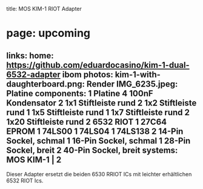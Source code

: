 title: MOS KIM-1 RIOT Adapter
# page: upcoming
links:
    home: https://github.com/eduardocasino/kim-1-dual-6532-adapter
    ibom
photos:
    kim-1-with-daughterboard.png: Render
    IMG_6235.jpeg: Platine
components:
    1 Platine
    4 100nF Kondensator
    2 1x1 Stiftleiste rund
    2 1x2 Stiftleiste rund
    1 1x5 Stiftleiste rund
    1 1x7 Stiftleiste rund
    2 1x20 Stiftleiste rund
    2 6532 RIOT
    1 27C64 EPROM
    1 74LS00
    1 74LS04
    1 74LS138
    2 14-Pin Sockel, schmal
    1 16-Pin Sockel, schmal
    1 28-Pin Sockel, breit
    2 40-Pin Sockel, breit
systems:
    MOS KIM-1 | 2
---
Dieser Adapter ersetzt die beiden 6530 RRIOT ICs mit leichter erhältlichen 6532 RIOT Ics.
